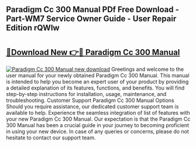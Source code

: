 ## Paradigm Cc 300 Manual PDf Free Download - Part-WM7 Service Owner Guide - User Repair Edition rQWlw

# <h2><a href="http://bc44633.oget.top/?id=Paradigm+Cc+300+Manual">🔗Download New 👉🔴 Paradigm Cc 300 Manual</a></h2>

[![Paradigm Cc 300 Manual new download](https://i.imgur.com/5g1atiW.png)](http://bc44633.oget.top/?id=Paradigm+Cc+300+Manual)
Greetings and welcome to the user manual for your newly obtained Paradigm Cc 300 Manual. This manual is intended to help you become an expert user of your product by providing a detailed explanation of its features, functions, and benefits. You will find step-by-step instructions for installation, usage, maintenance, and troubleshooting. Customer Support Paradigm Cc 300 Manual Options Should you require assistance, our dedicated customer support team is available to help. Experience the seamless integration of list of features with your new Paradigm Cc 300 Manual. Our expectation is that the Paradigm Cc 300 Manual has been a crucial guide in your journey to becoming proficient in using your new device. In case of any queries or concerns, please do not hesitate to contact our support team.
